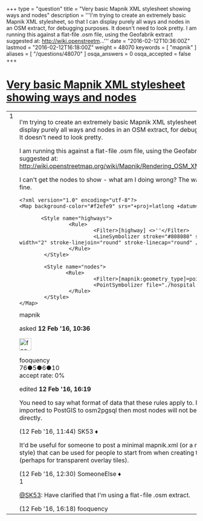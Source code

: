 +++
type = "question"
title = "Very basic Mapnik XML stylesheet showing ways and nodes"
description = '''I&#x27;m trying to create an extremely basic Mapnik XML stylesheet, so that I can display purely all ways and nodes in an OSM extract, for debugging purposes. It doesn&#x27;t need to look pretty. I am running this against a flat-file .osm file, using the Geofabrik extract suggested at: http://wiki.openstreetm...'''
date = "2016-02-12T10:36:00Z"
lastmod = "2016-02-12T16:18:00Z"
weight = 48070
keywords = [ "mapnik" ]
aliases = [ "/questions/48070" ]
osqa_answers = 0
osqa_accepted = false
+++

<div class="headNormal">

# [Very basic Mapnik XML stylesheet showing ways and nodes](/questions/48070/very-basic-mapnik-xml-stylesheet-showing-ways-and-nodes)

</div>

<div id="main-body">

<div id="askform">

<table id="question-table" style="width:100%;">
<colgroup>
<col style="width: 50%" />
<col style="width: 50%" />
</colgroup>
<tbody>
<tr>
<td style="width: 30px; vertical-align: top"><div class="vote-buttons">
<span id="post-48070-upvote" class="ajax-command post-vote up" rel="nofollow" title="I like this post (click again to cancel)"> </span>
<div id="post-48070-score" class="post-score" title="current number of votes">
1
</div>
<span id="post-48070-downvote" class="ajax-command post-vote down" rel="nofollow" title="I dont like this post (click again to cancel)"> </span> <span id="favorite-mark" class="ajax-command favorite-mark" rel="nofollow" title="mark/unmark this question as favorite (click again to cancel)"> </span>
<div id="favorite-count" class="favorite-count">
&#10;</div>
</div></td>
<td><div id="item-right">
<div class="question-body">
<p>I'm trying to create an extremely basic Mapnik XML stylesheet, so that I can display purely all ways and nodes in an OSM extract, for debugging purposes. It doesn't need to look pretty.</p>
<p>I am running this against a flat-file .osm file, using the Geofabrik extract suggested at: <a href="http://wiki.openstreetmap.org/wiki/Mapnik/Rendering_OSM_XML_data_directly">http://wiki.openstreetmap.org/wiki/Mapnik/Rendering_OSM_XML_data_directly</a></p>
<p>I can't get the nodes to show - what am I doing wrong? The ways are showing fine.</p>
<pre><code>&lt;?xml version=&quot;1.0&quot; encoding=&quot;utf-8&quot;?&gt;
&lt;Map background-color=&quot;#f2efe9&quot; srs=&quot;+proj=latlong +datum=WGS84&quot;&gt;
&#10;       &lt;Style name=&quot;highways&quot;&gt;
                &lt;Rule&gt;
                        &lt;Filter&gt;[highway] &lt;&gt;&#39;&#39;&lt;/Filter&gt;
                        &lt;LineSymbolizer stroke=&quot;#808080&quot; stroke-width=&quot;2&quot; stroke-linejoin=&quot;round&quot; stroke-linecap=&quot;round&quot; /&gt;
                &lt;/Rule&gt;
        &lt;/Style&gt;
&#10;        &lt;Style name=&quot;nodes&quot;&gt;
               &lt;Rule&gt;
                        &lt;Filter&gt;[mapnik:geometry_type]=point&lt;/Filter&gt;
                        &lt;PointSymbolizer file=&quot;./hospital.16.svg&quot; /&gt;
                &lt;/Rule&gt;
        &lt;/Style&gt;
&lt;/Map&gt;</code></pre>
</div>
<div id="question-tags" class="tags-container tags">
<span class="post-tag tag-link-mapnik" rel="tag" title="see questions tagged &#39;mapnik&#39;">mapnik</span>
</div>
<div id="question-controls" class="post-controls">
&#10;</div>
<div class="post-update-info-container">
<div class="post-update-info post-update-info-user">
<p>asked <strong>12 Feb '16, 10:36</strong></p>
<img src="https://secure.gravatar.com/avatar/354d4e3cc1b448abb29eb4f1bbac395c?s=32&amp;d=identicon&amp;r=g" class="gravatar" width="32" height="32" alt="fooquency&#39;s gravatar image" />
<p><span>fooquency</span><br />
<span class="score" title="76 reputation points">76</span><span title="5 badges"><span class="badge1">●</span><span class="badgecount">5</span></span><span title="6 badges"><span class="silver">●</span><span class="badgecount">6</span></span><span title="10 badges"><span class="bronze">●</span><span class="badgecount">10</span></span><br />
<span class="accept_rate" title="Rate of the user&#39;s accepted answers">accept rate:</span> <span title="fooquency has no accepted answers">0%</span></p>
</div>
<div class="post-update-info post-update-info-edited">
<p><span> edited <strong>12 Feb '16, 16:19</strong> </span></p>
</div>
</div>
<div id="comments-container-48070" class="comments-container">
<span id="48071"></span>
<div id="comment-48071" class="comment">
<div id="post-48071-score" class="comment-score">
&#10;</div>
<div class="comment-text">
<p>You need to say what format of data that these rules apply to. If its data imported to PostGIS to osm2pgsql then most nodes will not be represented directly.</p>
</div>
<div id="comment-48071-info" class="comment-info">
<span class="comment-age">(12 Feb '16, 11:44)</span> <span class="comment-user userinfo">SK53 ♦</span>
</div>
</div>
<span id="48074"></span>
<div id="comment-48074" class="comment">
<div id="post-48074-score" class="comment-score">
&#10;</div>
<div class="comment-text">
<p>It'd be useful for someone to post a minimal mapnik.xml (or a minimal TileMill style) that can be used for people to start from when creating their own styles (perhaps for transparent overlay tiles).</p>
</div>
<div id="comment-48074-info" class="comment-info">
<span class="comment-age">(12 Feb '16, 12:30)</span> <span class="comment-user userinfo">SomeoneElse ♦</span>
</div>
</div>
<span id="48078"></span>
<div id="comment-48078" class="comment">
<div id="post-48078-score" class="comment-score">
1
</div>
<div class="comment-text">
<p><a href="http://help.openstreetmap.org/users/647/sk53">@SK53</a>: Have clarified that I'm using a flat-file .osm extract.</p>
</div>
<div id="comment-48078-info" class="comment-info">
<span class="comment-age">(12 Feb '16, 16:18)</span> <span class="comment-user userinfo">fooquency</span>
</div>
</div>
</div>
<div id="comment-tools-48070" class="comment-tools">
&#10;</div>
<div class="clear">
&#10;</div>
<div id="comment-48070-form-container" class="comment-form-container">
&#10;</div>
<div class="clear">
&#10;</div>
</div></td>
</tr>
</tbody>
</table>

</div>

</div>


